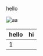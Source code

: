 hello


![aa](https://github.com/shiep18/EIS2020/blob/master/markdowncheatsheet.JPG)  

| hello | hi |
| ------|-------|
|1||2|
